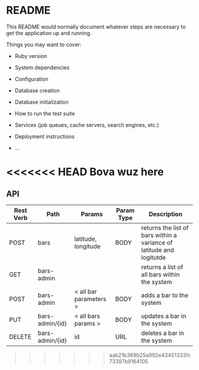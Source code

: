 # README

This README would normally document whatever steps are necessary to get the
application up and running.

Things you may want to cover:

* Ruby version

* System dependencies

* Configuration

* Database creation

* Database initialization

* How to run the test suite

* Services (job queues, cache servers, search engines, etc.)

* Deployment instructions

* ...

<<<<<<< HEAD
Bova wuz here
=======
## API

| Rest Verb | Path   | Params | Param Type | Description   |
|-----------|--------|--------|------------|---------------|
| POST | bars | latitude, longitude | BODY | returns the list of bars within a variance of latitude and logitutde |
| GET | bars-admin | | | returns a list of all bars within the system |
| POST | bars-admin | < all bar parameters > | BODY | adds a bar to the system |
| PUT | bars-admin/{id} | < all bars params > | BODY | updates a bar in the system |
| DELETE | bars-admin/{id} | id | URL | deletes a bar in the system |
>>>>>>> aab21b369b25a992e43451333fc73397b9164105
